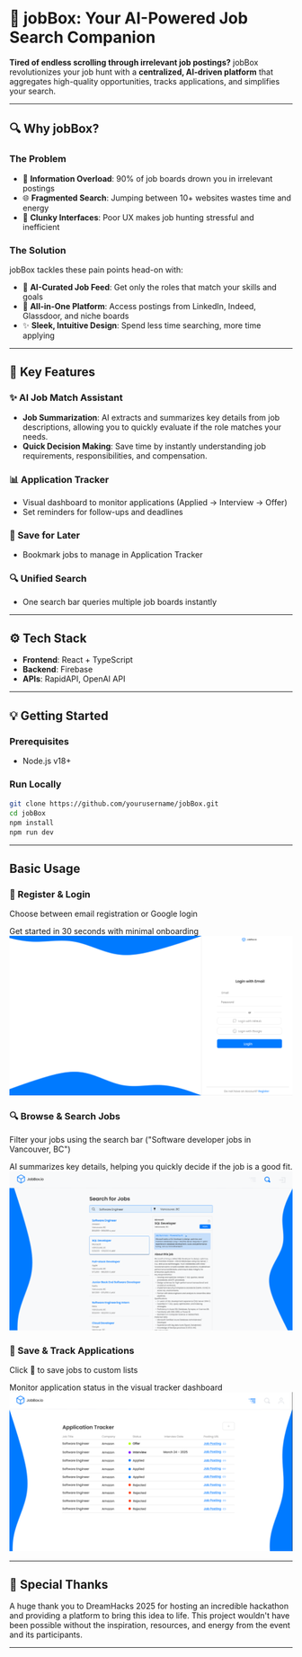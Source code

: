 # 🚀 jobBox: Your AI-Powered Job Search Companion

**Tired of endless scrolling through irrelevant job postings?** jobBox revolutionizes your job hunt with a **centralized, AI-driven platform** that aggregates high-quality opportunities, tracks applications, and simplifies your search.

---

## 🔍 Why jobBox?

### **The Problem**

-   🧩 **Information Overload**: 90% of job boards drown you in irrelevant postings
-   🌐 **Fragmented Search**: Jumping between 10+ websites wastes time and energy
-   🤯 **Clunky Interfaces**: Poor UX makes job hunting stressful and inefficient

### **The Solution**

jobBox tackles these pain points head-on with:

-   🎯 **AI-Curated Job Feed**: Get only the roles that match your skills and goals
-   🌟 **All-in-One Platform**: Access postings from LinkedIn, Indeed, Glassdoor, and niche boards
-   ✨ **Sleek, Intuitive Design**: Spend less time searching, more time applying

---

## 🚀 Key Features

### **✨ AI Job Match Assistant**

-   **Job Summarization**: AI extracts and summarizes key details from job descriptions, allowing you to quickly evaluate if the role matches your needs.
-   **Quick Decision Making**: Save time by instantly understanding job requirements, responsibilities, and compensation.

### **📊 Application Tracker**

-   Visual dashboard to monitor applications (Applied → Interview → Offer)
-   Set reminders for follow-ups and deadlines

### **💾 Save for Later**

-   Bookmark jobs to manage in Application Tracker

### **🔍 Unified Search**

-   One search bar queries multiple job boards instantly

---

## ⚙️ Tech Stack

-   **Frontend**: React + TypeScript
-   **Backend**: Firebase
-   **APIs**: RapidAPI, OpenAI API

---

## 💡 Getting Started

### Prerequisites

-   Node.js v18+

### Run Locally

```bash
git clone https://github.com/yourusername/jobBox.git
cd jobBox
npm install
npm run dev
```

---

## Basic Usage

### 🔐 Register & Login

Choose between email registration or Google login

Get started in 30 seconds with minimal onboarding
![Registration Screenshot](readme_img/login.png)

### 🔍 Browse & Search Jobs

Filter your jobs using the search bar ("Software developer jobs in Vancouver, BC")

AI summarizes key details, helping you quickly decide if the job is a good fit.
![Explore Screenshot](readme_img/explore.png)

### 💾 Save & Track Applications

Click 📑 to save jobs to custom lists

Monitor application status in the visual tracker dashboard
![Tracker Screenshot](readme_img/tracker.png)

---

## 🎉 Special Thanks

A huge thank you to DreamHacks 2025 for hosting an incredible hackathon and providing a platform to bring this idea to life. This project wouldn't have been possible without the inspiration, resources, and energy from the event and its participants.

---
